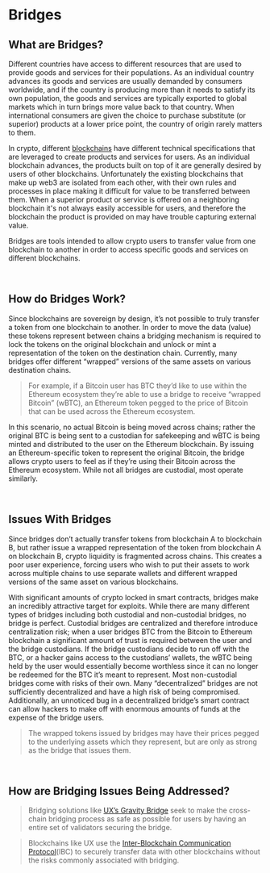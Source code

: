 # Bridges

## What are Bridges?

Different countries have access to different resources that are used to provide goods and services for their populations. As an individual country advances its goods and services are usually demanded by consumers worldwide, and if the country is producing more than it needs to satisfy its own population, the goods and services are typically exported to global markets which in turn brings more value back to that country. When international consumers are given the choice to purchase substitute (or superior) products at a lower price point, the country of origin rarely matters to them.

In crypto, different [blockchains](/learn-the-basics/blockchain-basics/what-is-blockchain) have different technical specifications that are leveraged to create products and services for users. As an individual blockchain advances, the products built on top of it are generally desired by users of other blockchains. Unfortunately the existing blockchains that make up web3 are isolated from each other, with their own rules and processes in place making it difficult for value to be transferred between them. When a superior product or service is offered on a neighboring blockchain it's not always easily accessible for users, and therefore the blockchain the product is provided on may have trouble capturing external value. 

Bridges are tools intended to allow crypto users to transfer value from one blockchain to another in order to access specific goods and services on different blockchains.

<br>

## How do Bridges Work?

Since blockchains are sovereign by design, it’s not possible to truly transfer a token from one blockchain to another. In order to move the data (value) these tokens represent between chains a bridging mechanism is required to lock the tokens on the original blockchain and unlock or mint a representation of the token on the destination chain. Currently, many bridges offer different “wrapped” versions of the same assets on various destination chains.

> For example, if a Bitcoin user has BTC they’d like to use within the Ethereum ecosystem they’re able to use a bridge to receive “wrapped Bitcoin” (wBTC), an Ethereum token pegged to the price of Bitcoin that can be used across the Ethereum ecosystem. 

In this scenario, no actual Bitcoin is being moved across chains; rather the original BTC is being sent to a custodian for safekeeping and wBTC is being minted and distributed to the user on the Ethereum blockchain. By issuing an Ethereum-specific token to represent the original Bitcoin, the bridge allows crypto users to feel as if they’re using their Bitcoin across the Ethereum ecosystem. While not all bridges are custodial, most operate similarly. 

<br>

## Issues With Bridges

Since bridges don’t actually transfer tokens from blockchain A to blockchain B, but rather issue a wrapped representation of the token from blockchain A on blockchain B, crypto liquidity is fragmented across chains. This creates a poor user experience, forcing users who wish to put their assets to work across multiple chains to use separate wallets and different wrapped versions of the same asset on various blockchains.

With significant amounts of crypto locked in smart contracts, bridges make an incredibly attractive target for exploits. While there are many different types of bridges including both custodial and non-custodial bridges, no bridge is perfect. Custodial bridges are centralized and therefore introduce centralization risk; when a user bridges BTC from the Bitcoin to Ethereum blockchain a significant amount of trust is required between the user and the bridge custodians. If the bridge custodians decide to run off with the BTC, or a hacker gains access to the custodians’ wallets, the wBTC being held by the user would essentially become worthless since it can no longer be redeemed for the BTC it’s meant to represent. Most non-custodial bridges come with risks of their own. Many “decentralized” bridges are not sufficiently decentralized and have a high risk of being compromised. Additionally, an unnoticed bug in a decentralized bridge’s smart contract can allow hackers to make off with enormous amounts of funds at the expense of the bridge users.

> The wrapped tokens issued by bridges may have their prices pegged to the underlying assets which they represent, but are only as strong as the bridge that issues them.

<br>

## How are Bridging Issues Being Addressed?

> Bridging solutions like [UX’s Gravity Bridge](/overview/umee-gravity-bridge) seek to make the cross-chain bridging process as safe as possible for users by having an entire set of validators securing the bridge.

> Blockchains like UX use the [Inter-Blockchain Communication Protocol](/learn-the-basics/cosmos-basics/what-is-ibc)(IBC) to securely transfer data with other blockchains without the risks commonly associated with bridging.
